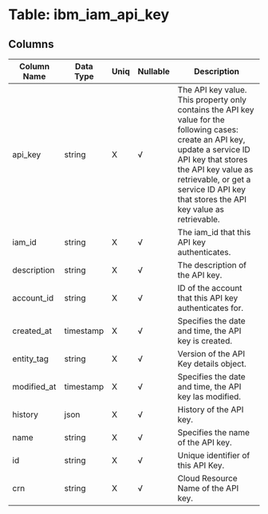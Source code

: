 # Table: ibm_iam_api_key

## Columns 

|  Column Name   |  Data Type  | Uniq | Nullable | Description | 
|  ----  | ----  | ----  | ----  | ---- | 
| api_key | string | X | √ | The API key value. This property only contains the API key value for the following cases: create an API key, update a service ID API key that stores the API key value as retrievable, or get a service ID API key that stores the API key value as retrievable. | 
| iam_id | string | X | √ | The iam_id that this API key authenticates. | 
| description | string | X | √ | The description of the API key. | 
| account_id | string | X | √ | ID of the account that this API key authenticates for. | 
| created_at | timestamp | X | √ | Specifies the date and time, the API key is created. | 
| entity_tag | string | X | √ | Version of the API Key details object. | 
| modified_at | timestamp | X | √ | Specifies the date and time, the API key las modified. | 
| history | json | X | √ | History of the API key. | 
| name | string | X | √ | Specifies the name of the API key. | 
| id | string | X | √ | Unique identifier of this API Key. | 
| crn | string | X | √ | Cloud Resource Name of the API key. | 


